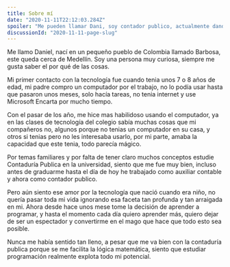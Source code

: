 ```yaml
---
title: Sobre mí
date: "2020-11-11T22:12:03.284Z"
spoiler: "Me pueden llamar Dani, soy contador publico, actualmente dando un paso al mundo de la programación enfocada a la inteligencia artificial, orgulloso de ser parte de la comunidad de Platzi"
discussionId: "2020-11-11-page-slug"
---
```

Me llamo Daniel, nací en un pequeño pueblo de Colombia llamado Barbosa, este queda cerca de Medellín. Soy una persona muy curiosa, siempre me gusta saber el por qué de las cosas.

Mi primer contacto con la tecnología fue cuando tenia unos 7 o 8 años de edad, mi padre compro un computador por el trabajo, no lo podía usar hasta que pasaron unos meses, solo hacía tareas, no tenia internet y use Microsoft Encarta por mucho tiempo.

Con el pasar de los año, me hice mas habilidoso usando el computador, ya en las clases de tecnología del colegio sabía muchas cosas que mi compañeros no, algunos porque no tenias un computador en su casa, y otros si tenias pero no les interesaba usarlo, por mi parte, amaba la capacidad que este tenia, todo parecía mágico.

Por temas familiares y por falta de tener claro muchos conceptos estudie Contaduría Publica en la universidad, siento que me fue muy bien, incluso antes de graduarme hasta el día de hoy he trabajado como auxiliar contable y ahora como contador publico.

Pero aún siento ese amor por la tecnología que nació cuando era niño, no quería pasar toda mi vida ignorando esa faceta tan profunda y tan arraigada en mi. Ahora desde hace unos mese tome la decisión de aprender a programar, y hasta el momento cada día quiero aprender más, quiero dejar de ser un espectador y convertirme en el mago que hace que todo esto sea posible.

Nunca me había sentido tan lleno, a pesar que me va bien con la contaduría publica porque se me facilita la lógica matemática, siento que estudiar programación realmente explota todo mi potencial.
